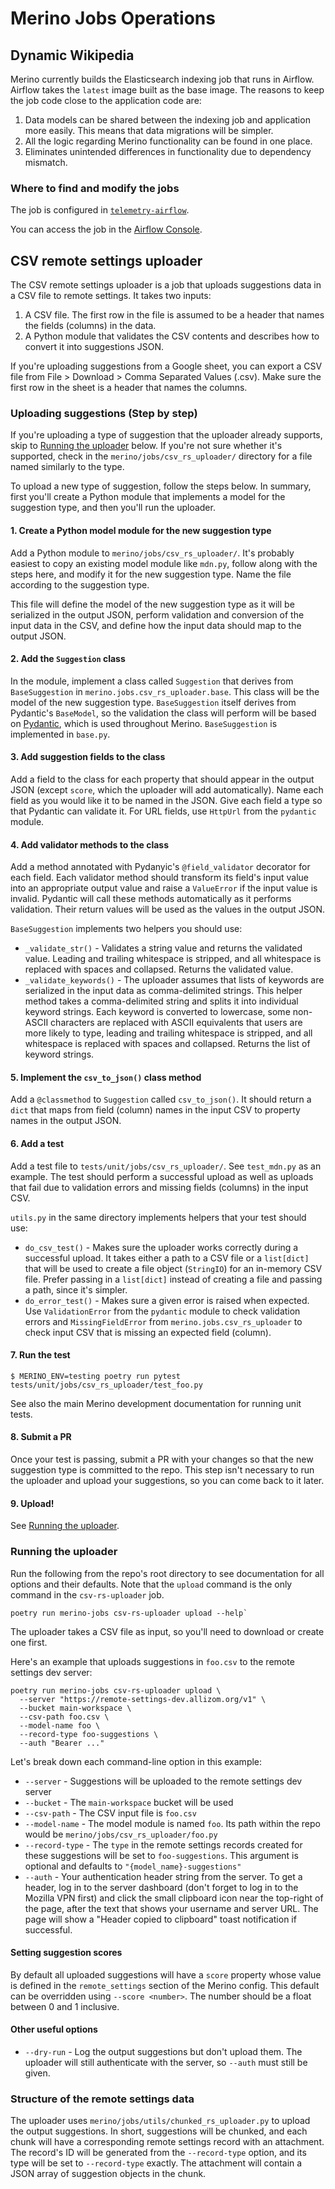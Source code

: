 # Merino Jobs Operations

## Dynamic Wikipedia

Merino currently builds the Elasticsearch indexing job that runs in Airflow.
Airflow takes the `latest` image built as the base image.
The reasons to keep the job code close to the application code are:

1. Data models can be shared between the indexing job and application more easily. 
   This means that data migrations will be simpler.
2. All the logic regarding Merino functionality can be found in one place.
3. Eliminates unintended differences in functionality due to dependency mismatch.

### Where to find and modify the jobs

The job is configured in [`telemetry-airflow`](https://github.com/mozilla/telemetry-airflow).

You can access the job in the 
[Airflow Console](https://workflow.telemetry.mozilla.org/dags/merino_jobs/grid?search=merino_jobs).

## CSV remote settings uploader

The CSV remote settings uploader is a job that uploads suggestions data in a CSV
file to remote settings. It takes two inputs:

1. A CSV file. The first row in the file is assumed to be a header that names
  the fields (columns) in the data.
2. A Python module that validates the CSV contents and describes how to convert
  it into suggestions JSON.

If you're uploading suggestions from a Google sheet, you can export a CSV file
from File > Download > Comma Separated Values (.csv). Make sure the first row in
the sheet is a header that names the columns.

### Uploading suggestions (Step by step)

If you're uploading a type of suggestion that the uploader already supports,
skip to [Running the uploader](#running-the-uploader) below. If you're not sure
whether it's supported, check in the `merino/jobs/csv_rs_uploader/` directory
for a file named similarly to the type.

To upload a new type of suggestion, follow the steps below. In summary, first
you'll create a Python module that implements a model for the suggestion type,
and then you'll run the uploader.

#### 1. Create a Python model module for the new suggestion type

Add a Python module to `merino/jobs/csv_rs_uploader/`. It's probably easiest to
copy an existing model module like `mdn.py`, follow along with the steps here,
and modify it for the new suggestion type. Name the file according to the
suggestion type.

This file will define the model of the new suggestion type as it will be
serialized in the output JSON, perform validation and conversion of the input
data in the CSV, and define how the input data should map to the output JSON.

#### 2. Add the `Suggestion` class

In the module, implement a class called `Suggestion` that derives from
`BaseSuggestion` in `merino.jobs.csv_rs_uploader.base`. This class will be the
model of the new suggestion type. `BaseSuggestion` itself derives from
Pydantic's `BaseModel`, so the validation the class will perform will be based
on [Pydantic][Pydantic], which is used throughout Merino. `BaseSuggestion` is
implemented in `base.py`.

[Pydantic]: https://docs.pydantic.dev/latest/usage/models/

#### 3. Add suggestion fields to the class

Add a field to the class for each property that should appear in the output JSON
(except `score`, which the uploader will add automatically). Name each field as
you would like it to be named in the JSON. Give each field a type so that
Pydantic can validate it. For URL fields, use `HttpUrl` from the `pydantic`
module.

#### 4. Add validator methods to the class

Add a method annotated with Pydanyic's `@field_validator` decorator for each field.
Each validator method should transform its field's input value into an appropriate output value and raise a `ValueError` if the input value is invalid.
Pydantic will call these methods automatically as it performs validation.
Their return values will be used as the values in the output JSON.

`BaseSuggestion` implements two helpers you should use:

* `_validate_str()` - Validates a string value and returns the validated value.
  Leading and trailing whitespace is stripped, and all whitespace is replaced
  with spaces and collapsed. Returns the validated value.
* `_validate_keywords()` - The uploader assumes that lists of keywords are
  serialized in the input data as comma-delimited strings. This helper method
  takes a comma-delimited string and splits it into individual keyword strings.
  Each keyword is converted to lowercase, some non-ASCII characters are replaced
  with ASCII equivalents that users are more likely to type, leading and
  trailing whitespace is stripped, and all whitespace is replaced with spaces
  and collapsed. Returns the list of keyword strings.

#### 5. Implement the `csv_to_json()` class method

Add a `@classmethod` to `Suggestion` called `csv_to_json()`. It should return a
`dict` that maps from field (column) names in the input CSV to property names in
the output JSON.

#### 6. Add a test

Add a test file to `tests/unit/jobs/csv_rs_uploader/`. See `test_mdn.py` as an
example. The test should perform a successful upload as well as uploads that
fail due to validation errors and missing fields (columns) in the input CSV.

`utils.py` in the same directory implements helpers that your test should use:

* `do_csv_test()` - Makes sure the uploader works correctly during a successful
  upload. It takes either a path to a CSV file or a `list[dict]` that will be
  used to create a file object (`StringIO`) for an in-memory CSV file. Prefer
  passing in a `list[dict]` instead of creating a file and passing a path, since
  it's simpler.
* `do_error_test()` - Makes sure a given error is raised when expected. Use
  `ValidationError` from the `pydantic` module to check validation errors and
  `MissingFieldError` from `merino.jobs.csv_rs_uploader` to check input CSV that
  is missing an expected field (column).

#### 7. Run the test

```
$ MERINO_ENV=testing poetry run pytest tests/unit/jobs/csv_rs_uploader/test_foo.py
```

See also the main Merino development documentation for running unit tests.

#### 8. Submit a PR

Once your test is passing, submit a PR with your changes so that the new
suggestion type is committed to the repo. This step isn't necessary to run the
uploader and upload your suggestions, so you can come back to it later.

#### 9. Upload!

See [Running the uploader](#running-the-uploader).

### Running the uploader

Run the following from the repo's root directory to see documentation for all
options and their defaults. Note that the `upload` command is the only command
in the `csv-rs-uploader` job.

```
poetry run merino-jobs csv-rs-uploader upload --help`
```

The uploader takes a CSV file as input, so you'll need to download or create one
first.

Here's an example that uploads suggestions in `foo.csv` to the remote settings
dev server:

```
poetry run merino-jobs csv-rs-uploader upload \
  --server "https://remote-settings-dev.allizom.org/v1" \
  --bucket main-workspace \
  --csv-path foo.csv \
  --model-name foo \
  --record-type foo-suggestions \
  --auth "Bearer ..."
```

Let's break down each command-line option in this example:

* `--server` - Suggestions will be uploaded to the remote settings dev server
* `--bucket` - The `main-workspace` bucket will be used
* `--csv-path` - The CSV input file is `foo.csv`
* `--model-name` - The model module is named `foo`. Its path within the repo
  would be `merino/jobs/csv_rs_uploader/foo.py`
* `--record-type` - The `type` in the remote settings records created for these
  suggestions will be set to `foo-suggestions`. This argument is optional and
  defaults to `"{model_name}-suggestions"`
* `--auth` - Your authentication header string from the server. To get a header,
  log in to the server dashboard (don't forget to log in to the Mozilla VPN
  first) and click the small clipboard icon near the top-right of the page,
  after the text that shows your username and server URL. The page will show a
  "Header copied to clipboard" toast notification if successful.

#### Setting suggestion scores

By default all uploaded suggestions will have a `score` property whose value is
defined in the `remote_settings` section of the Merino config. This default can
be overridden using `--score <number>`. The number should be a float between 0
and 1 inclusive.

#### Other useful options

* `--dry-run` - Log the output suggestions but don't upload them. The uploader
  will still authenticate with the server, so `--auth` must still be given.

### Structure of the remote settings data

The uploader uses `merino/jobs/utils/chunked_rs_uploader.py` to upload the
output suggestions. In short, suggestions will be chunked, and each chunk will
have a corresponding remote settings record with an attachment. The record's ID
will be generated from the `--record-type` option, and its type will be set to
`--record-type` exactly. The attachment will contain a JSON array of suggestion
objects in the chunk.
